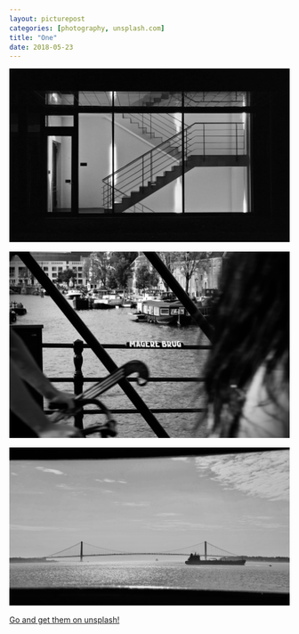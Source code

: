 ```yaml
---
layout: picturepost
categories: [photography, unsplash.com]
title: "One"
date: 2018-05-23
---
```


![b&w picture of staircase](/images/unsplash/storiesandtales1.jpg)


![b&w picture of magere brug in amsterdam](/images/unsplash/storiesandtales2.jpg)



![b&w picture of bridge](/images/unsplash/storiesandtales3.jpg)

[Go and get them on unsplash!](https://unsplash.com/@julian_zett)